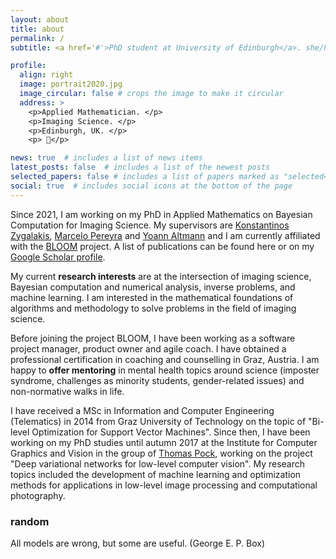 ```yaml
---
layout: about
title: about
permalink: /
subtitle: <a href='#'>PhD student at University of Edinburgh</a>. she/her. Drop me an e-mail if you're interested in collaboration or mentoring.

profile:
  align: right
  image: portrait2020.jpg
  image_circular: false # crops the image to make it circular
  address: >
    <p>Applied Mathematician. </p>
    <p>Imaging Science. </p>
    <p>Edinburgh, UK. </p>
    <p> 🌈</p>

news: true  # includes a list of news items
latest_posts: false  # includes a list of the newest posts
selected_papers: false # includes a list of papers marked as "selected={true}"
social: true  # includes social icons at the bottom of the page
---
```


Since 2021, I am working on my PhD in Applied Mathematics on Bayesian Computation for Imaging Science. My supervisors are <a href="https://www.maths.ed.ac.uk/~kzygalak/">Konstantinos Zygalakis</a>, <a href="https://www.macs.hw.ac.uk/~mp71/about.html">Marcelo Pereyra</a> and <a href="https://researchportal.hw.ac.uk/en/persons/yoann-altmann">Yoann Altmann</a> and I am currently affiliated with the <a href="https://www.macs.hw.ac.uk/~mp71/bloom.html">BLOOM</a> project. A list of publications can be found here or on my <a href='https://scholar.google.at/citations?hl=de&user=9NuwsCgAAAAJ'> Google Scholar profile</a>.

My current **research interests** are at the intersection of imaging science, Bayesian computation and numerical analysis, inverse problems, and machine learning. I am interested in the mathematical foundations of algorithms and methodology to solve problems in the field of imaging science.

Before joining the project BLOOM, I have been working as a software project manager, product owner and agile coach. I have obtained a professional certification in coaching and counselling in Graz, Austria. I am happy to **offer mentoring** in mental health topics around science (imposter syndrome, challenges as minority students, gender-related issues) and non-normative walks in life.

I have received a MSc in Information and Computer Engineering (Telematics) in 2014 from Graz University of Technology on the topic of "Bi-level Optimization for Support Vector Machines". Since then, I have been working on my PhD studies until autumn 2017 at the Institute for Computer Graphics and Vision in the group of <a href="https://www.tugraz.at/institute/icg/research/team-pock">Thomas Pock</a>, working on the project "Deep variational networks for low-level computer vision". My research topics included the development of machine learning and optimization methods for applications in low-level image processing and computational photography. 

### random
All models are wrong, but some are useful. (George E. P. Box)
